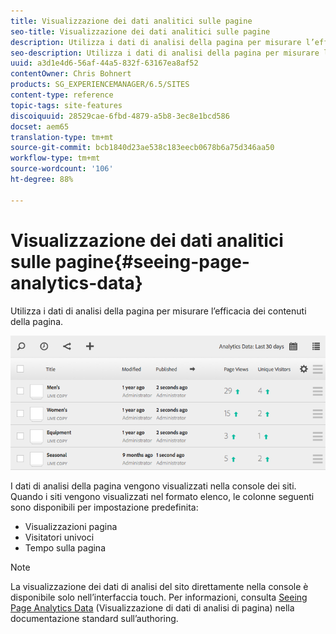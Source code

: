 ```yaml
---
title: Visualizzazione dei dati analitici sulle pagine
seo-title: Visualizzazione dei dati analitici sulle pagine
description: Utilizza i dati di analisi della pagina per misurare l’efficacia dei contenuti della pagina.
seo-description: Utilizza i dati di analisi della pagina per misurare l’efficacia dei contenuti della pagina.
uuid: a3d1e4d6-56af-44a5-832f-63167ea8af52
contentOwner: Chris Bohnert
products: SG_EXPERIENCEMANAGER/6.5/SITES
content-type: reference
topic-tags: site-features
discoiquuid: 28529cae-6fbd-4879-a5b8-3ec8e1bcd586
docset: aem65
translation-type: tm+mt
source-git-commit: bcb1840d23ae538c183eecb0678b6a75d346aa50
workflow-type: tm+mt
source-wordcount: '106'
ht-degree: 88%

---
```



# Visualizzazione dei dati analitici sulle pagine{#seeing-page-analytics-data}

Utilizza i dati di analisi della pagina per misurare l’efficacia dei contenuti della pagina.

![chlimage_1-80](assets/chlimage_1-80.png)

I dati di analisi della pagina vengono visualizzati nella console dei siti. Quando i siti vengono visualizzati nel formato elenco, le colonne seguenti sono disponibili per impostazione predefinita:

* Visualizzazioni pagina
* Visitatori univoci
* Tempo sulla pagina

>[!NOTE]
>
>La visualizzazione dei dati di analisi del sito direttamente nella console è disponibile solo nell’interfaccia touch. Per informazioni, consulta [Seeing Page Analytics Data](/help/sites-authoring/page-analytics-using.md) (Visualizzazione di dati di analisi di pagina) nella documentazione standard sull’authoring.

